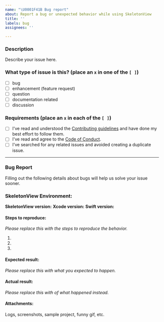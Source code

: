 ```yaml
---
name: "\U0001F41B Bug report"
about: Report a bug or unexpected behavior while using SkeletonView
title: ''
labels: bug
assignees: ''

---
```


### Description

Describe your issue here.

### What type of issue is this? (place an `x` in one of the `[ ]`)
- [ ] bug
- [ ] enhancement (feature request)
- [ ] question
- [ ] documentation related
- [ ] discussion

### Requirements (place an `x` in each of the `[ ]`)
* [ ] I've read and understood the [Contributing guidelines](https://github.com/Juanpe/SkeletonView/blob/develop/CONTRIBUTING.md) and have done my best effort to follow them.
* [ ] I've read and agree to the [Code of Conduct](https://github.com/Juanpe/SkeletonView/blob/develop/CODE_OF_CONDUCT.md).
* [ ] I've searched for any related issues and avoided creating a duplicate issue.

---

### Bug Report

Filling out the following details about bugs will help us solve your issue sooner.

### SkeletonView Environment:

**SkeletonView version:**
**Xcode version:**
**Swift version:**

#### Steps to reproduce:

*Please replace this with the steps to reproduce the behavior.*

1.
2.
3.

#### Expected result:

*Please replace this with what you expected to happen.*

#### Actual result:

*Please replace this with of what happened instead.*  

#### Attachments:

Logs, screenshots, sample project, funny gif, etc.
